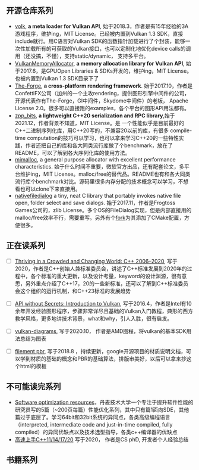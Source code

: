 ## 开源仓库系列
- [volk](https://github.com/zeux/volk), **a meta loader for Vulkan API**, 始于2018.3，作者是有15年经验的3A游戏程序，维护ing，MIT License。已经被内置到Vulkan 1.3 SDK，直接include就行。用C语言对Vulkan SDK的函数指针加载进行了个封装，能够一次性加载所有的可获取的Vulkan接口，也可以定制化地优化device calls的调用（还没搞，不懂），支持static/dynamic， 支持多平台。
- [VulkanMemoryAllocator](https://github.com/GPUOpen-LibrariesAndSDKs/VulkanMemoryAllocator), **a memory allocation library for Vulkan API**, 始于2017.6，是GPUOpen Libraries & SDKs开发的，维护ing，MIT License。也被内置到Vulkan 1.3 SDK目录下了
- [The-Forge](https://github.com/ConfettiFX/The-Forge), **a cross-platform rendering framework**. 始于2017.10，作者是ConfettiFX公司（加州的一个主攻rendering，提供图形引擎中间件的公司，开源代表作有The-Forge，GI中间件，Skydome中间件）的老板， Apache License 2.0。很多可以直接跑的examples，各个平台的图形API用法都有。
- [zpp_bits](https://github.com/eyalz800/zpp_bits), **a  lightweight C++20 serialization and RPC library**,始于2021.12，作者背景不知道，MIT License。是 一个性能似乎是目前最好的C++二进制序列化库，用C++20写的，不兼容20以前的库，有很多 compile-time computation的技巧可以学习，也可以拿来学习C++20的一些特性实践，作者还把自己的库和各大同类流行库做了个benchmark，放在了README，可以了解到各大序列化库的使用方法。
- [mimalloc](https://github.com/microsoft/mimalloc),  a general purpose allocator with excellent performance characteristics. 始于什么时间不重要，微软官方出品，还有配套论文，多平台维护ing，MIT License。malloc/free的替代品。README也有和各大同类流行库个benchmark对比。源码里很多内存分配的技术概念可以学习，不想看也可以clone下来直接用。
- [nativefiledialog](https://github.com/mlabbe/nativefiledialog) a tiny, neat C library that portably invokes native file open, folder select and save dialogs. 始于2017.11，作者是Frogtoss Games公司的，zlib License。多个OS的FileDialog实现，但是内部直接用的malloc/free效率不行，需要重写。另外有个[fork](https://github.com/aarcangeli/nativefiledialog-cmake)为其添加了CMake配置，方便很多。

## 正在读系列

- [ ] [Thriving in a Crowded and Changing World: C++ 2006–2020](https://dl.acm.org/doi/pdf/10.1145/3386320), 写于2020，作者是C++创始人兼标准委员会，讲述了C++标准发展到2020年的过程中，各个标准的重大更新，以及设计考量，keyword的设计渊源，很有意思，另外重点介绍了C++17，20的一些新标准，还可以了解到C++标准委员会这个组织的运行机制，和C++23标准的发展趋势

- [ ]  [API without Secrets: Introduction to Vulkan](https://www.intel.com/content/www/us/en/developer/articles/training/api-without-secrets-introduction-to-vulkan-part-1.html#inpage-nav-undefined), 写于2016.4，作者是Intel有10余年开发经验图形程序，步骤非常详尽且基础的Vulkan入门教程，典形的西方教学风格，更多地讲技术背景，what和why，引人入胜，很有启发。

- [ ] [vulkan-diagrams](https://github.com/David-DiGioia/vulkan-diagrams), 写于2020.10， 作者是AMD图程，将vulkan的基本SDK用法总结为图表

-  [ ] [filement pbr](https://google.github.io/filament/Filament.html#materialsystem/standardmodel), 写于2018.8 ，持续更新，google开源项目的材质说明文档，可以学到材质的基础的概念和PBR的基础算法，排版审美好，以后可以拿来抄这个html的模板


## 不可能读完系列

- [Software optimization resources](https://www.agner.org/optimize/)，丹麦技术大学一个专注于提升软件性能的研究员写的5篇（~200页每篇）性能优化系列，其中只有篇1面向SDE，其他篇过于底层了。学习64bit和32bit系统的异同点，各类高级编程语言（interpreted, intermediate  code and just-in-time compiled, fully compiled）的异同优缺点以及技术选型指导，各类c++编译器的优缺点
- [高速上手C++11/14/17/20](https://changkun.de/modern-cpp/zh-cn/00-preface/) 写于2020， 作者是CS phD, 开发者个人经验总结


## 书籍系列
